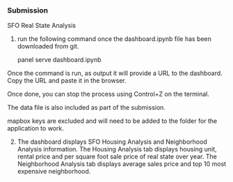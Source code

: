 
### Submission

SFO Real State Analysis

1. run the following command once the dashboard.ipynb file has been downloaded from git. 

    panel serve dashboard.ipynb

Once the command is run, as output it will provide a URL to the dashboard. Copy the URL and paste it in the browser.

Once done, you can stop the process using Control+Z on the terminal.

The data file is also included as part of the submission.

mapbox keys are excluded and will need to be added to the folder for the application to work.

2. The dashboard displays SFO Housing Analysis and Neighborhood Analysis information. The Housing Analysis tab displays housing unit, rental price and per square foot sale price of real state over year. The Neighborhood Analysis tab displays average sales price and top 10 most expensive neighborhood.


